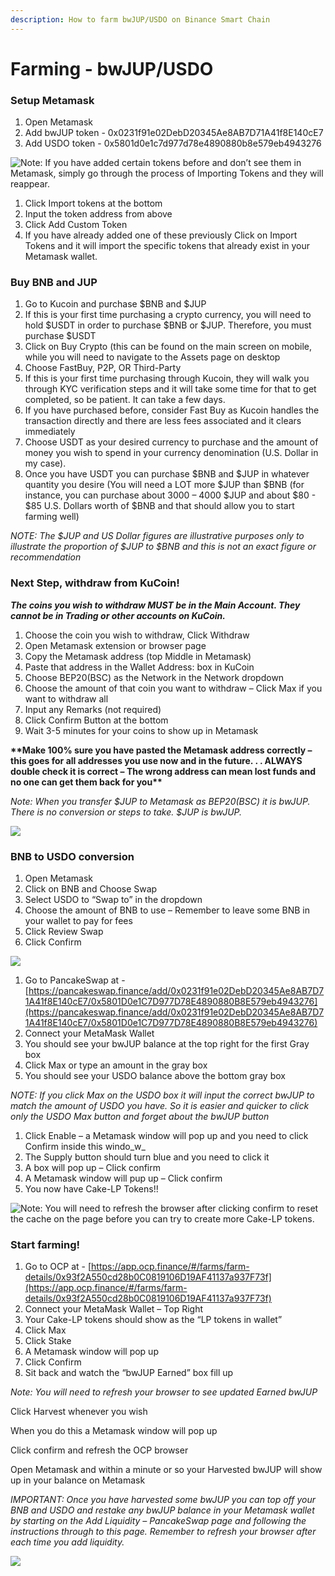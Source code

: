 ```yaml
---
description: How to farm bwJUP/USDO on Binance Smart Chain
---
```


# Farming - bwJUP/USDO

### Setup Metamask

1. Open Metamask
2. Add bwJUP token - 0x0231f91e02DebD20345Ae8AB7D71A41f8E140cE7
3. Add USDO token - 0x5801d0e1c7d977d78e4890880b8e579eb4943276

![Note: If you have added certain tokens before and don’t see them in Metamask, simply go through the process of Importing Tokens and they will reappear.](<../../.gitbook/assets/image (3).png>)

1. Click Import tokens at the bottom
2. Input the token address from above
3. Click Add Custom Token
4. If you have already added one of these previously Click on Import Tokens and it will import the specific tokens that already exist in your Metamask wallet.&#x20;

### Buy BNB and JUP

1. Go to Kucoin and purchase $BNB and $JUP
2. If this is your first time purchasing a crypto currency, you will need to hold $USDT in order to purchase  $BNB or $JUP. Therefore, you must purchase $USDT
3. Click on Buy Crypto (this can be found on the main screen on mobile, while you will need to navigate to the Assets page on desktop
4. Choose FastBuy, P2P, OR Third-Party
5. If this is your first time purchasing through Kucoin, they will walk you through KYC verification steps and it will take some time for that to get completed, so be patient.  It can take a few days.
6. If you have purchased before, consider Fast Buy as Kucoin handles the transaction directly and there are less fees associated and it clears immediately
7. Choose USDT as your desired currency to purchase and the amount of money you wish to spend in your currency denomination (U.S. Dollar in my case).
8. Once you have USDT you can purchase $BNB and $JUP in whatever quantity you desire (You will need a LOT more $JUP than $BNB (for instance, you can purchase about 3000 – 4000 $JUP and about $80 - $85 U.S. Dollars worth of $BNB and that should allow you to start farming well)&#x20;

_NOTE: The $JUP and US Dollar figures are illustrative purposes only to illustrate the proportion of $JUP to $BNB and this is not an exact figure or recommendation_

### Next Step, withdraw from KuCoin!

_**The coins you wish to withdraw MUST be in the Main Account. They cannot be in Trading or other accounts on KuCoin.**_&#x20;

1. Choose the coin you wish to withdraw, Click Withdraw
2. Open Metamask extension or browser page
3. Copy the Metamask address (top Middle in Metamask)
4. Paste that address in the Wallet Address: box in KuCoin
5. Choose BEP20(BSC) as the Network in the Network dropdown
6. Choose the amount of that coin you want to withdraw – Click Max if you want to withdraw all
7. Input any Remarks (not required)
8. Click Confirm Button at the bottom
9. Wait 3-5 minutes for your coins to show up in Metamask

**\*\*Make 100% sure you have pasted the Metamask address correctly – this goes for all addresses you use now and in the future. . . ALWAYS double check it is correct – The wrong address can mean lost funds and no one can get them back for you\*\***

_Note: When you transfer $JUP to Metamask as BEP20(BSC) it is bwJUP. There is no conversion or steps to take. $JUP is bwJUP._

![](<../../.gitbook/assets/Screen Shot 2022-02-03 at 2.32.40 AM.png>)

### BNB to USDO conversion

1. Open Metamask
2. Click on BNB and Choose Swap
3. Select USDO to “Swap to” in the dropdown
4. Choose the amount of BNB to use – Remember to leave some BNB in your wallet to pay for fees
5. Click Review Swap
6. Click Confirm

![](<../../.gitbook/assets/Screen Shot 2022-02-03 at 2.36.14 AM.png>)

1. Go to PancakeSwap at - [https://pancakeswap.finance/add/0x0231f91e02DebD20345Ae8AB7D71A41f8E140cE7/0x5801D0e1C7D977D78E4890880B8E579eb4943276](https://pancakeswap.finance/add/0x0231f91e02DebD20345Ae8AB7D71A41f8E140cE7/0x5801D0e1C7D977D78E4890880B8E579eb4943276)
2. Connect your MetaMask Wallet
3. You should see your bwJUP balance at the top right for the first Gray box
4. Click Max or type an amount in the gray box
5. You should see your USDO balance above the bottom gray box

_NOTE: If you click Max on the USDO box it will input the correct bwJUP to match the amount of USDO you have. So it is easier and quicker to click only the USDO Max button and forget about the bwJUP button_

1. Click Enable – a Metamask window will pop up and you need to  click Confirm inside this windo_w_
2. The Supply button should turn blue and you need to click it
3. A box will pop up – Click confirm
4. A Metamask window will pup up – Click confirm
5. You now have Cake-LP Tokens!!

![Note: You will need to refresh the browser after clicking confirm to reset the cache on the page before you can try to create more Cake-LP tokens.](<../../.gitbook/assets/image (1) (1).png>)

### Start farming!

1. Go to OCP at - [https://app.ocp.finance/#/farms/farm-details/0x93f2A550cd28b0C0819106D19AF41137a937F73f](https://app.ocp.finance/#/farms/farm-details/0x93f2A550cd28b0C0819106D19AF41137a937F73f)
2. Connect your MetaMask Wallet – Top Right
3. Your Cake-LP tokens should show as the “LP tokens in wallet”
4. Click Max&#x20;
5. Click Stake
6. A Metamask window will pop up
7. Click Confirm
8. Sit back and watch the “bwJUP Earned” box fill up

_Note: You will need to refresh your browser to see updated Earned bwJUP_

Click Harvest whenever you wish

When you do this a Metamask window will pop up

Click confirm and refresh the OCP browser

Open Metamask and within a minute or so your Harvested bwJUP will show up in your balance on Metamask

_IMPORTANT: Once you have harvested some bwJUP you can top off your BNB and USDO and restake any bwJUP balance in your Metamask wallet by starting on the Add Liquidity – PancakeSwap page and following the instructions through to this page. Remember to refresh your browser after each time you add liquidity._

![](<../../.gitbook/assets/image (2).png>)
